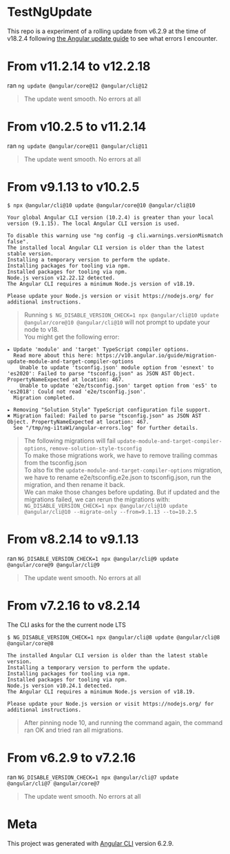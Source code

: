 # TestNgUpdate

This repo is a experiment of a rolling update from v6.2.9 at the time of v18.2.4 following [the Angular update guide](https://angular.dev/update-guide) to see what errors I encounter.

#  From v11.2.14 to v12.2.18
ran `ng update @angular/core@12 @angular/cli@12`

> The update went smooth. No errors at all

# From v10.2.5 to v11.2.14
ran `ng update @angular/core@11 @angular/cli@11`

> The update went smooth. No errors at all

# From v9.1.13 to v10.2.5
```
$ npx @angular/cli@10 update @angular/core@10 @angular/cli@10

Your global Angular CLI version (10.2.4) is greater than your local version (9.1.15). The local Angular CLI version is used.

To disable this warning use "ng config -g cli.warnings.versionMismatch false".
The installed local Angular CLI version is older than the latest stable version.
Installing a temporary version to perform the update.
Installing packages for tooling via npm.
Installed packages for tooling via npm.
Node.js version v12.22.12 detected.
The Angular CLI requires a minimum Node.js version of v18.19.

Please update your Node.js version or visit https://nodejs.org/ for additional instructions.
```

> Running `$ NG_DISABLE_VERSION_CHECK=1 npx @angular/cli@10 update @angular/core@10 @angular/cli@10` will not prompt to update your node to v18.  
You might get the following error:  
```
▸ Update 'module' and 'target' TypeScript compiler options.
  Read more about this here: https://v10.angular.io/guide/migration-update-module-and-target-compiler-options
    Unable to update 'tsconfig.json' module option from 'esnext' to 'es2020': Failed to parse "tsconfig.json" as JSON AST Object. PropertyNameExpected at location: 467.
    Unable to update 'e2e/tsconfig.json' target option from 'es5' to 'es2018': Could not read 'e2e/tsconfig.json'.
  Migration completed.

▸ Removing "Solution Style" TypeScript configuration file support.
✖ Migration failed: Failed to parse "tsconfig.json" as JSON AST Object. PropertyNameExpected at location: 467.
  See "/tmp/ng-i1taW1/angular-errors.log" for further details.
```

> The following migrations will fail `update-module-and-target-compiler-options`, `remove-solution-style-tsconfig`  
To make those migrations work, we have to remove trailing commas from the tsconfig.json  
To also fix the `update-module-and-target-compiler-options` migration, we have to rename e2e/tsconfig.e2e.json to tsconfig.json, run the migration, and then rename it back.  
We can make those changes before updating. But if updated and the migrations failed, we can rerun the migrations with: `NG_DISABLE_VERSION_CHECK=1 npx @angular/cli@10 update @angular/cli@10 --migrate-only --from=9.1.13 --to=10.2.5`

# From v8.2.14 to v9.1.13
ran `NG_DISABLE_VERSION_CHECK=1 npx @angular/cli@9 update @angular/core@9 @angular/cli@9`

> The update went smooth. No errors at all

# From v7.2.16 to v8.2.14
The CLI asks for the the current node LTS
```
$ NG_DISABLE_VERSION_CHECK=1 npx @angular/cli@8 update @angular/cli@8 @angular/core@8

The installed Angular CLI version is older than the latest stable version.
Installing a temporary version to perform the update.
Installing packages for tooling via npm.
Installed packages for tooling via npm.
Node.js version v10.24.1 detected.
The Angular CLI requires a minimum Node.js version of v18.19.

Please update your Node.js version or visit https://nodejs.org/ for additional instructions.
```

> After pinning node 10, and running the command again, the command ran OK and tried ran all migrations.

# From v6.2.9 to v7.2.16
ran `NG_DISABLE_VERSION_CHECK=1 npx @angular/cli@7 update @angular/cli@7 @angular/core@7`

> The update went smooth. No errors at all

# Meta

This project was generated with [Angular CLI](https://github.com/angular/angular-cli) version 6.2.9.